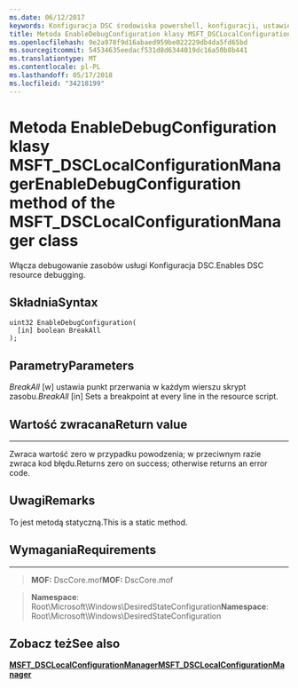 ```yaml
---
ms.date: 06/12/2017
keywords: Konfiguracja DSC środowiska powershell, konfiguracji, ustawienia
title: Metoda EnableDebugConfiguration klasy MSFT_DSCLocalConfigurationManager
ms.openlocfilehash: 9e2a978f9d16abaed959be022229db4da5fd65bd
ms.sourcegitcommit: 54534635eedacf531d8d6344019dc16a50b8b441
ms.translationtype: MT
ms.contentlocale: pl-PL
ms.lasthandoff: 05/17/2018
ms.locfileid: "34218199"
---
```

# <a name="enabledebugconfiguration-method-of-the-msftdsclocalconfigurationmanager-class"></a><span data-ttu-id="7573e-103">Metoda EnableDebugConfiguration klasy MSFT_DSCLocalConfigurationManager</span><span class="sxs-lookup"><span data-stu-id="7573e-103">EnableDebugConfiguration method of the MSFT_DSCLocalConfigurationManager class</span></span>

<span data-ttu-id="7573e-104">Włącza debugowanie zasobów usługi Konfiguracja DSC.</span><span class="sxs-lookup"><span data-stu-id="7573e-104">Enables DSC resource debugging.</span></span>

<a name="syntax"></a><span data-ttu-id="7573e-105">Składnia</span><span class="sxs-lookup"><span data-stu-id="7573e-105">Syntax</span></span>
------

```mof
uint32 EnableDebugConfiguration(
  [in] boolean BreakAll
);
```

<a name="parameters"></a><span data-ttu-id="7573e-106">Parametry</span><span class="sxs-lookup"><span data-stu-id="7573e-106">Parameters</span></span>
----------

<span data-ttu-id="7573e-107">*BreakAll* \[w\] ustawia punkt przerwania w każdym wierszu skrypt zasobu.</span><span class="sxs-lookup"><span data-stu-id="7573e-107">*BreakAll* \[in\] Sets a breakpoint at every line in the resource script.</span></span>

## <a name="return-value"></a><span data-ttu-id="7573e-108">Wartość zwracana</span><span class="sxs-lookup"><span data-stu-id="7573e-108">Return value</span></span>
------------

<span data-ttu-id="7573e-109">Zwraca wartość zero w przypadku powodzenia; w przeciwnym razie zwraca kod błędu.</span><span class="sxs-lookup"><span data-stu-id="7573e-109">Returns zero on success; otherwise returns an error code.</span></span>

## <a name="remarks"></a><span data-ttu-id="7573e-110">Uwagi</span><span class="sxs-lookup"><span data-stu-id="7573e-110">Remarks</span></span>

<span data-ttu-id="7573e-111">To jest metodą statyczną.</span><span class="sxs-lookup"><span data-stu-id="7573e-111">This is a static method.</span></span>

## <a name="requirements"></a><span data-ttu-id="7573e-112">Wymagania</span><span class="sxs-lookup"><span data-stu-id="7573e-112">Requirements</span></span>
------------
><span data-ttu-id="7573e-113">**MOF:** DscCore.mof</span><span class="sxs-lookup"><span data-stu-id="7573e-113">**MOF:** DscCore.mof</span></span>

><span data-ttu-id="7573e-114">**Namespace**: Root\Microsoft\Windows\DesiredStateConfiguration</span><span class="sxs-lookup"><span data-stu-id="7573e-114">**Namespace**: Root\Microsoft\Windows\DesiredStateConfiguration</span></span>


## <a name="see-also"></a><span data-ttu-id="7573e-115">Zobacz też</span><span class="sxs-lookup"><span data-stu-id="7573e-115">See also</span></span>


[<span data-ttu-id="7573e-116">**MSFT_DSCLocalConfigurationManager**</span><span class="sxs-lookup"><span data-stu-id="7573e-116">**MSFT_DSCLocalConfigurationManager**</span></span>](msft-dsclocalconfigurationmanager.md)